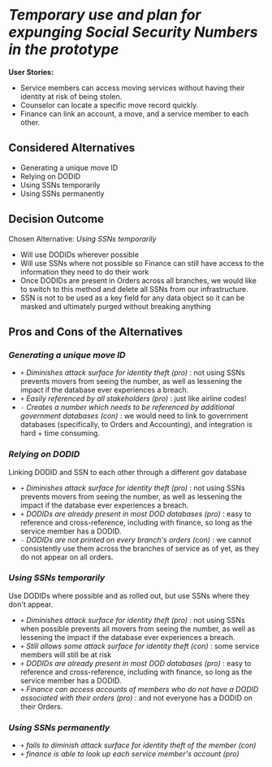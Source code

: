 # _Temporary use and plan for expunging Social Security Numbers in the prototype_

**User Stories:**

* Service members can access moving services without having their identity at risk of being stolen.
* Counselor can locate a specific move record quickly.
* Finance can link an account, a move, and a service member to each other.

## Considered Alternatives

* Generating a unique move ID
* Relying on DODID
* Using SSNs temporarily
* Using SSNs permanently

## Decision Outcome

Chosen Alternative: _Using SSNs temporarily_

* Will use DODIDs wherever possible
* Will use SSNs where not possible so Finance can still have access to the information they need to do their work
* Once DODIDs are present in Orders across all branches, we would like to switch to this method and delete all SSNs from our infrastructure.
* SSN is not to be used as a key field for any data object so it can be masked and ultimately purged without breaking anything

## Pros and Cons of the Alternatives

### _Generating a unique move ID_

* `+` _Diminishes attack surface for identity theft (pro)_ : not using SSNs prevents movers from seeing the number, as well as lessening the impact if the database ever experiences a breach.
* `+` _Easily referenced by all stakeholders (pro)_ : just like airline codes!
* `-` _Creates a number which needs to be referenced by additional government databases (con)_ : we would need to link to government databases (specifically, to Orders and Accounting), and integration is hard + time consuming.

### _Relying on DODID_

Linking DODID and SSN to each other through a different gov database

* `+` _Diminishes attack surface for identity theft (pro)_ : not using SSNs prevents movers from seeing the number, as well as lessening the impact if the database ever experiences a breach.
* `+` _DODIDs are already present in most DOD databases (pro)_ : easy to reference and cross-reference, including with finance, so long as the service member has a DODID.
* `-` _DODIDs are not printed on every branch's orders (con)_ : we cannot consistently use them across the branches of service as of yet, as they do not appear on all orders.

### _Using SSNs temporarily_

Use DODIDs where possible and as rolled out, but use SSNs where they don't appear.

* `+` _Diminishes attack surface for identity theft (pro)_ : not using SSNs when possible prevents all movers from seeing the number, as well as lessening the impact if the database ever experiences a breach.
* `+` _Still allows some attack surface for identity theft (con)_ : some service members will still be at risk
* `+` _DODIDs are already present in most DOD databases (pro)_ : easy to reference and cross-reference, including with finance, so long as the service member has a DODID.
* `+` _Finance can access accounts of members who do not have a DODID associated with their orders (pro)_ : and not everyone has a DODID on their Orders.

### _Using SSNs permanently_

* `+` _fails to diminish attack surface for identity theft of the member (con)_
* `+` _finance is able to look up each service member's account (pro)_
